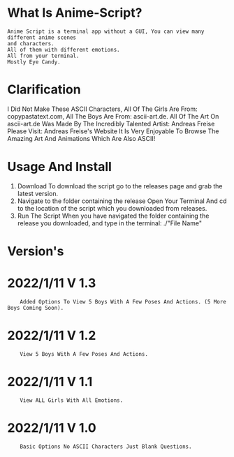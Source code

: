 # What Is Anime-Script?
    Anime Script is a terminal app without a GUI, You can view many different anime scenes
    and characters. 
    All of them with different emotions. 
    All from your terminal.
    Mostly Eye Candy.
 
 # Clarification
   I Did Not Make These ASCII Characters, All Of The Girls Are From: copypastatext.com, All The Boys Are From: ascii-art.de. 
   All Of The Art On ascii-art.de Was Made    By The Incredibly Talented Artist: Andreas Freise
   Please Visit: Andreas Freise's Website
   It Is Very Enjoyable To Browse The Amazing Art And Animations Which Are Also ASCII!
 
 # Usage And Install
   1. Download
       To download the script go to the releases page and grab the latest version.
   2. Navigate to the folder containing the release
       Open Your Terminal And cd to the location of the script which you downloaded from releases.
   3. Run The Script
       When you have navigated the folder containing the release you downloaded,
        and type in the terminal:
            ./"File Name"

# Version's
  # 2022/1/11 V 1.3
        Added Options To View 5 Boys With A Few Poses And Actions. (5 More Boys Coming Soon).
  # 2022/1/11 V 1.2
        View 5 Boys With A Few Poses And Actions.
  # 2022/1/11 V 1.1
        View ALL Girls With All Emotions.
  # 2022/1/11 V 1.0
        Basic Options No ASCII Characters Just Blank Questions.
